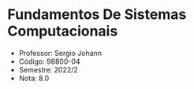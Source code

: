# Fundamentos De Sistemas Computacionais
* Professor: Sergio Johann
* Código: 98800-04
* Semestre: 2022/2
* Nota: 8.0
